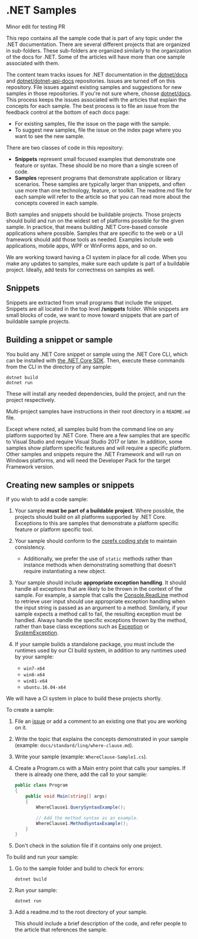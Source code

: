 # .NET Samples

Minor edit for testing PR

This repo contains all the sample code that is part of any topic under
the .NET documentation. There are several different projects that
are organized in sub-folders. These sub-folders are organized similarly
to the organization of the docs for .NET. Some of the articles will have more than one sample associated with them.

The content team tracks issues for .NET documentation in the [dotnet/docs](https://github.com/dotnet/docs) and [dotnet/dotnet-api-docs](https://github.com/dotnet/dotnet-api-docs) repositories. Issues are turned off on this repository. File issues against existing samples and suggestions for new samples in those repositories. If you're not sure where, choose [dotnet/docs](https://github.com/dotnet/docs/issues). This process keeps the issues associated with the articles that explain the concepts for each sample. The best process is to file an issue from the feedback control at the bottom of each docs page: 
- For existing samples, file the issue on the page with the sample. 
- To suggest new samples, file the issue on the index page where you want to see the new sample.


There are two classes of code in this repository:

- **Snippets** represent small focused examples that demonstrate one feature or syntax. These should be no more than a single screen of code.
- **Samples** represent programs that demonstrate application or library scenarios. These samples are typically larger than snippets, and often use more than one technology, feature, or toolkit. The readme.md file for each sample will refer to the article so that
you can read more about the concepts covered in each sample.

Both samples and snippets should be buildable projects. Those projects should build and
run on the widest set of platforms possible for the given sample. In practice, that means building .NET Core-based console applications where possible. Samples that are specific to the web or a UI framework should add those tools as needed. Examples include web applications, mobile apps, WPF or WinForms apps, and so on.

We are working toward having a CI system in place for all code. When you make any updates to samples, make sure each update is part of a buildable
project. Ideally, add tests for correctness on samples as well.

## Snippets

Snippets are extracted from small programs that include the snippet. Snippets are all located in the top level **/snippets** folder. While snippets are small blocks of code, we want to move toward snippets that are part of buildable sample projects.

## Building a snippet or sample 

You build any .NET Core snippet or sample using the .NET Core CLI, which can be installed with [the .NET Core SDK](https://www.microsoft.com/net/download). Then, execute
these commands from the CLI in the directory of any sample:

```console
dotnet build
dotnet run
```

These will install any needed dependencies, build the project, and run
the project respectively.

Multi-project samples have instructions in their root directory in
a `README.md` file.  

Except where noted, all samples build from the command line on
any platform supported by .NET Core. There are a few samples that are
specific to Visual Studio and require Visual Studio 2017 or later. In 
addition, some samples show platform specific features and will require 
a specific platform. Other samples and snippets require the .NET Framework
and will run on Windows platforms, and will need the Developer Pack for
the target Framework version.

## Creating new samples or snippets

If you wish to add a code sample:

1. Your sample **must be part of a buildable project**. Where possible, the projects should build on all platforms supported by .NET Core. Exceptions to this are samples that demonstrate a platform specific feature or platform specific tool.

2. Your sample should conform to the [corefx coding style](https://github.com/dotnet/corefx/blob/master/Documentation/coding-guidelines/coding-style.md) to maintain consistency.

	- Additionally, we prefer the use of `static` methods rather than instance methods when demonstrating something that doesn't require instantiating a new object.

3. Your sample should include **appropriate exception handling**. It should handle all exceptions that are likely to be thrown in the context of the sample. For example, a sample that calls the [Console.ReadLine](https://docs.microsoft.com/dotnet/api/system.console.readline) method to retrieve user input should use appropriate exception handling when the input string is passed as an argument to a method. Similarly, if your sample expects a method call to fail, the resulting exception must be handled. Always handle the specific exceptions thrown by the method, rather than base class exceptions such as [Exception](https://docs.microsoft.com/dotnet/api/system.exception) or [SystemException](https://docs.microsoft.com/dotnet/api/system.systemexception).

4. If your sample builds a standalone package, you must include the runtimes used by our CI build system, in addition to any runtimes used by your sample:
    - `win7-x64`
    - `win8-x64`
    - `win81-x64`
    - `ubuntu.16.04-x64`

We will have a CI system in place to build these projects shortly.

To create a sample:

1. File an [issue](https://github.com/dotnet/docs/issues) or add a comment to an existing one that you are working on it.
2. Write the topic that explains the concepts demonstrated in your sample (example: `docs/standard/linq/where-clause.md`).
3. Write your sample (example: `WhereClause-Sample1.cs`).
4. Create a Program.cs with a Main entry point that calls your samples. If there is already one there, add the call to your sample:

    ```csharp
    public class Program
    {
        public void Main(string[] args)
        {
            WhereClause1.QuerySyntaxExample();

            // Add the method syntax as an example.
            WhereClause1.MethodSyntaxExample();
        }
    }
    ```
    
5. Don't check in the solution file if it contains only one project.

To build and run your sample:


1. Go to the sample folder and build to check for errors:

    ```console
    dotnet build
    ```
2. Run your sample:

    ```console
    dotnet run
    ```

3. Add a readme.md to the root directory of your sample. 

   This should include a brief description of the code, and refer people to the article that references the sample.

